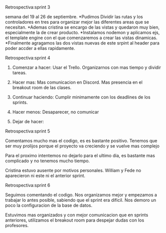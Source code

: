 Retrospectiva:sprint 3

semana del 19 al 26 de septiembre.
*Pudimos Dividir las rutas y los controladores en tres para organizar mejor las diferentes areas que se necesitan.
*Ademas cristina se encargo de las vistas y quedaron muy bien, especialmente la de crear producto.
*Instalamos nodemon y aplicamos ejs, el template engine con el que comenzaremos a crear las vistas dinamicas.
*Finalmente agragamos las dos vistas nuevas de este srpint al header para poder accder a ellas rapidamente.

Retrospectiva:sprint 4

1. Comenzar a hacer: Usar el Trello. Organizarnos con mas tiempo y dividir tareas.

2. Hacer mas: Mas comunicacion en Discord. Mas presencia en el breakout room de las clases.

3. Continuar haciendo: Cumplir minimamente con los deadlines de los sprints.

4. Hacer menos: Desaparecer, no comunicar

5. Dejar de hacer:



Retrospectiva:sprint 5

Comentamos mucho mas el codigo, es es bastante positivo. Tenemos que ser muy prolijos porque el proyecto va creciendo y se vuelve mas complejo

Para el proximo intentemos no dejarlo para el ultimo dia, es bastante mas complicado y no tenemos mucho tiempo.

Cristina estuvo ausente por motivos personales. William y Fede no aparecieron ni este ni el anterior sprint.



Retrospectiva:sprint 6

Seguimos comentando el codigo. Nos organizamos mejor y empezamos a trabajar lo antes posible, sabiendo que el sprint era dificil. Nos demoro un poco la configuracion de la base de datos.

Estuvimos mas organizados y con mejor comunicacion que en sprints anteriores, utilizamos el breakout room para despejar dudas con los profesores. 
